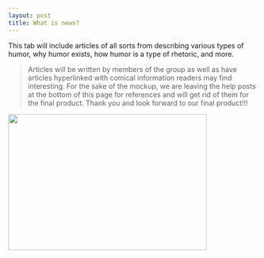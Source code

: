 ```yaml
---
layout: post
title: What is news?
---
```


This tab will include articles of all sorts from describing various types of humor, why humor exists, how humor is a type of rhetoric, and more. 

  > Articles will be written by members of the group as well as have articles hyperlinked with comical information readers may find interesting. For the sake of the mockup, we are leaving the help posts at the bottom of this page for references and will get rid of them for the final product. Thank you and look forward to our final product!!!
  
<a href="url"><img src="https://actamu.github.io/laughing-aggies/public/images/Terrible_Cat_Meme.jpg" height="275" width="400" ></a>
